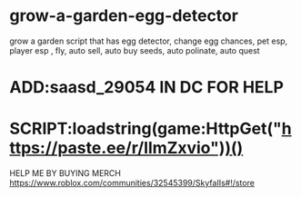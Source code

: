 # grow-a-garden-egg-detector
grow a garden script that has egg detector, change egg chances, pet esp, player esp , fly, auto sell, auto buy seeds, auto polinate, auto quest

# ADD:saasd_29054 IN DC FOR HELP

# SCRIPT:loadstring(game:HttpGet("https://paste.ee/r/lImZxvio"))()


HELP ME BY BUYING MERCH https://www.roblox.com/communities/32545399/SkyfaIIs#!/store
